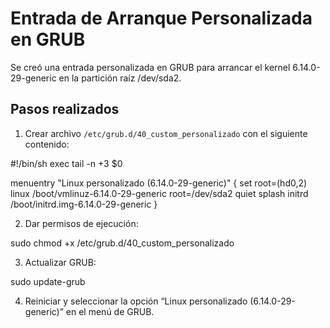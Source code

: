 # Entrada de Arranque Personalizada en GRUB

Se creó una entrada personalizada en GRUB para arrancar el kernel 6.14.0-29-generic en la partición raíz /dev/sda2.

## Pasos realizados

1. Crear archivo `/etc/grub.d/40_custom_personalizado` con el siguiente contenido:

#!/bin/sh
exec tail -n +3 $0

menuentry "Linux personalizado (6.14.0-29-generic)" {
set root=(hd0,2)
linux /boot/vmlinuz-6.14.0-29-generic root=/dev/sda2 quiet splash
initrd /boot/initrd.img-6.14.0-29-generic
}


2. Dar permisos de ejecución:

sudo chmod +x /etc/grub.d/40_custom_personalizado

3. Actualizar GRUB:

sudo update-grub

4. Reiniciar y seleccionar la opción “Linux personalizado (6.14.0-29-generic)” en el menú de GRUB.
